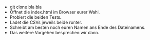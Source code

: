 - git clone bla bla
- Öffnet die index.html im Browser eurer Wahl.
- Probiert die beiden Tests.
- Ladet die CSVs jeweils beide runter.
- Schreibt am besten noch euren Namen ans Ende des Dateinamens.
- Das weitere Vorgehen besprechen wir dann.